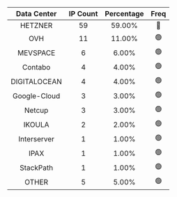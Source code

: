 | Data Center | IP Count | Percentage | Freq |
|:------------:|:--------:|:-----------:|:-----:|
| HETZNER | 59 | 59.00% | 🔴 |
| OVH | 11 | 11.00% | 🟢 |
| MEVSPACE | 6 | 6.00% | 🟢 |
| Contabo | 4 | 4.00% | 🟢 |
| DIGITALOCEAN | 4 | 4.00% | 🟢 |
| Google-Cloud | 3 | 3.00% | 🟢 |
| Netcup | 3 | 3.00% | 🟢 |
| IKOULA | 2 | 2.00% | 🟢 |
| Interserver | 1 | 1.00% | 🟢 |
| IPAX | 1 | 1.00% | 🟢 |
| StackPath | 1 | 1.00% | 🟢 |
| OTHER | 5 | 5.00% | 🟢 |